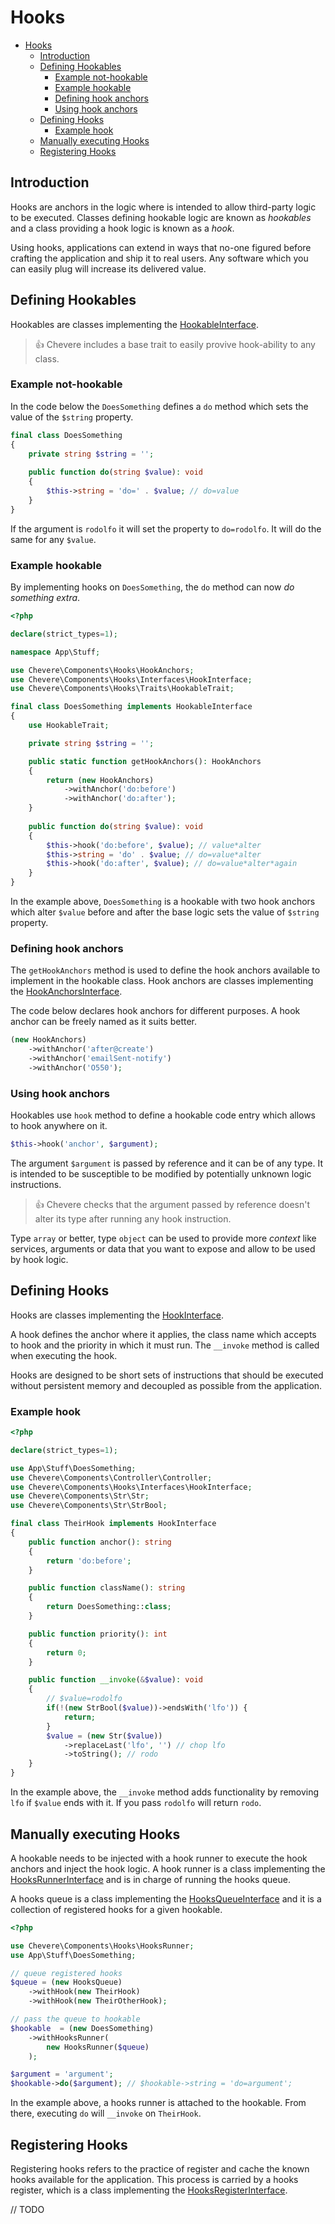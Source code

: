 # Hooks
- [Hooks](#hooks)
  - [Introduction](#introduction)
  - [Defining Hookables](#defining-hookables)
    - [Example not-hookable](#example-not-hookable)
    - [Example hookable](#example-hookable)
    - [Defining hook anchors](#defining-hook-anchors)
    - [Using hook anchors](#using-hook-anchors)
  - [Defining Hooks](#defining-hooks)
    - [Example hook](#example-hook)
  - [Manually executing Hooks](#manually-executing-hooks)
  - [Registering Hooks](#registering-hooks)

## Introduction

Hooks are anchors in the logic where is intended to allow third-party logic to be executed. Classes defining hookable logic are known as _hookables_ and a class providing a hook logic is known as a _hook_. 

Using hooks, applications can extend in ways that no-one figured before crafting the application and ship it to real users. Any software which you can easily plug will increase its delivered value.

## Defining Hookables
Hookables are classes implementing the [HookableInterface](Chevere\Components\Hooks\Interfaces\HookableInterface).

> 👍 Chevere includes a base trait to easily provive hook-ability to any class.

### Example not-hookable

In the code below the `DoesSomething` defines a `do` method which sets the value of the `$string` property.

```php
final class DoesSomething
{
    private string $string = '';
    
    public function do(string $value): void
    {
        $this->string = 'do=' . $value; // do=value
    }
}
```

If the argument is `rodolfo` it will set the property to `do=rodolfo`. It will do the same for any `$value`.

### Example hookable

By implementing hooks on `DoesSomething`, the `do` method can now _do something extra_.

```php
<?php

declare(strict_types=1);

namespace App\Stuff;

use Chevere\Components\Hooks\HookAnchors;
use Chevere\Components\Hooks\Interfaces\HookInterface;
use Chevere\Components\Hooks\Traits\HookableTrait;

final class DoesSomething implements HookableInterface
{
    use HookableTrait;

    private string $string = '';

    public static function getHookAnchors(): HookAnchors
    {
        return (new HookAnchors)
            ->withAnchor('do:before')
            ->withAnchor('do:after');
    }
    
    public function do(string $value): void
    {
        $this->hook('do:before', $value); // value*alter
        $this->string = 'do' . $value; // do=value*alter
        $this->hook('do:after', $value); // do=value*alter*again
    }
}
```

In the example above, `DoesSomething` is a hookable with two hook anchors which alter `$value` before and after the base logic sets the value of `$string` property.

### Defining hook anchors

The `getHookAnchors` method is used to define the hook anchors available to implement in the hookable class. Hook anchors are classes implementing the [HookAnchorsInterface]().

The code below declares hook anchors for different purposes. A hook anchor can be freely named as it suits better.

```php
(new HookAnchors)
    ->withAnchor('after@create')
    ->withAnchor('emailSent-notify')
    ->withAnchor('O550');
```

### Using hook anchors

Hookables use `hook` method to define a hookable code entry which allows to hook anywhere on it.

```php
$this->hook('anchor', $argument);
```

The argument `$argument` is passed by reference and it can be of any type. It is intended to be susceptible to be modified by potentially unknown logic instructions.

> 👍 Chevere checks that the argument passed by reference doesn't alter its type after running any hook instruction.

Type `array` or better, type `object` can be used to provide more _context_ like services, arguments or data that you want to expose and allow to be used by hook logic.

## Defining Hooks

Hooks are classes implementing the [HookInterface](Chevere\Components\Hooks\Interfaces\HookInterface).

A hook defines the anchor where it applies, the class name which accepts to hook and the priority in which it must run. The `__invoke` method is called when executing the hook.

Hooks are designed to be short sets of instructions that should be executed without persistent memory and decoupled as possible from the application.

### Example hook

```php
<?php

declare(strict_types=1);

use App\Stuff\DoesSomething;
use Chevere\Components\Controller\Controller;
use Chevere\Components\Hooks\Interfaces\HookInterface;
use Chevere\Components\Str\Str;
use Chevere\Components\Str\StrBool;

final class TheirHook implements HookInterface
{
    public function anchor(): string
    {
        return 'do:before';
    }

    public function className(): string
    {
        return DoesSomething::class;
    }

    public function priority(): int
    {
        return 0;
    }

    public function __invoke(&$value): void
    {
        // $value=rodolfo
        if(!(new StrBool($value))->endsWith('lfo')) {
            return;
        }
        $value = (new Str($value))
            ->replaceLast('lfo', '') // chop lfo
            ->toString(); // rodo
    }
}
```

In the example above, the `__invoke` method adds functionality by removing `lfo` if `$value` ends with it. If you pass `rodolfo` will return `rodo`.

## Manually executing Hooks

A hookable needs to be injected with a hook runner to execute the hook anchors and inject the hook logic. A hook runner is a class implementing the [HooksRunnerInterface](Chevere\Components\Hooks\Interfaces\HooksRunnerInterface) and is in charge of running the hooks queue.

A hooks queue is a class implementing the [HooksQueueInterface](Chevere\Components\Hooks\Interfaces\HooksQueueInterface) and it is a collection of registered hooks for a given hookable.

```php
<?php

use Chevere\Components\Hooks\HooksRunner;
use App\Stuff\DoesSomething;

// queue registered hooks
$queue = (new HooksQueue)
    ->withHook(new TheirHook)
    ->withHook(new TheirOtherHook);

// pass the queue to hookable
$hookable  = (new DoesSomething)
    ->withHooksRunner(
        new HooksRunner($queue)
    );

$argument = 'argument';
$hookable->do($argument); // $hookable->string = 'do=argument';
```

In the example above, a hooks runner is attached to the hookable. From there, executing `do` will `__invoke` on `TheirHook`.

## Registering Hooks

Registering hooks refers to the practice of register and cache the known hooks available for the application. This process is carried by a hooks register, which is a class implementing the [HooksRegisterInterface](Chevere\Components\Hooks\Interfaces\HooksRegisterInterface).

// TODO